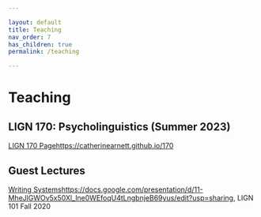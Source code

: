 ```yaml
---

layout: default
title: Teaching
nav_order: 7
has_children: true
permalink: /teaching

---
```


# Teaching

## LIGN 170: Psycholinguistics (Summer 2023)

[LIGN 170 Page](https://catherinearnett.github.io/170)https://catherinearnett.github.io/170

## Guest Lectures

[Writing Systems](https://docs.google.com/presentation/d/11-MheJlGWOv5x50Xl_lne0WEfoqU4tLngbnjeB69yus/edit?usp=sharing)https://docs.google.com/presentation/d/11-MheJlGWOv5x50Xl_lne0WEfoqU4tLngbnjeB69yus/edit?usp=sharing, LIGN 101 Fall 2020
